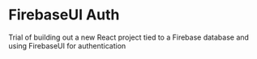 # FirebaseUI Auth

Trial of building out a new React project tied to a Firebase database and using FirebaseUI for authentication